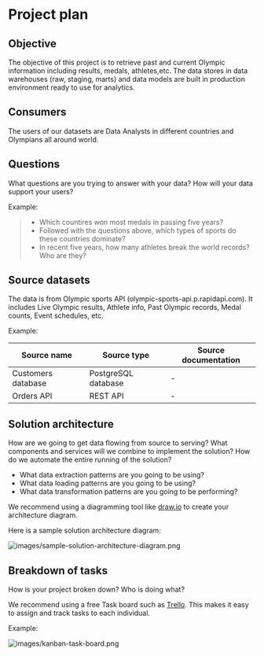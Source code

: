 # Project plan

## Objective

The objective of this project is to retrieve past and current Olympic information including results, medals, athletes,etc. The data stores in data warehouses (raw, staging, marts) and data models are built in production environment ready to use for analytics. 



## Consumers

The users of our datasets are Data Analysts in different countries and Olympians all around world.

## Questions

What questions are you trying to answer with your data? How will your data support your users?

Example:

> - Which countires won most medals in passing five years?
> - Followed with the questions above, which types of sports do these countries dominate?
> - In recent five years, how many athletes break the world records? Who are they?


## Source datasets

The data is from Olympic sports API (olympic-sports-api.p.rapidapi.com). It includes Live Olympic results, Athlete info, Past Olympic records, Medal counts, Event schedules, etc.

Example:

| Source name | Source type | Source documentation |
| - | - | - |
| Customers database | PostgreSQL database | - |
| Orders API | REST API | - |

## Solution architecture

How are we going to get data flowing from source to serving? What components and services will we combine to implement the solution? How do we automate the entire running of the solution?

- What data extraction patterns are you going to be using?
- What data loading patterns are you going to be using?
- What data transformation patterns are you going to be performing?

We recommend using a diagramming tool like [draw.io](https://draw.io/) to create your architecture diagram.

Here is a sample solution architecture diagram:

![images/sample-solution-architecture-diagram.png](images/sample-solution-architecture-diagram.png)

## Breakdown of tasks

How is your project broken down? Who is doing what?

We recommend using a free Task board such as [Trello](https://trello.com/). This makes it easy to assign and track tasks to each individual.

Example:

![images/kanban-task-board.png](images/kanban-task-board.png)
